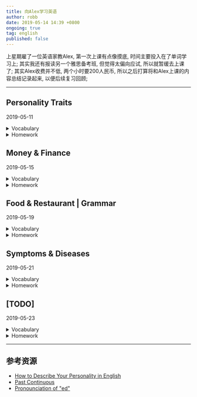 ```yaml
---
title: 向Alex学习英语
author: robb
date: 2019-05-14 14:39 +0800
ongoing: true
tag: english
published: false
---
```

上星期雇了一位英语家教Alex, 第一次上课有点像摸底, 时间主要投入在了单词学习上; 其实我还有报读另一个雅思备考班, 但觉得太偏向应试, 所以就暂缓去上课了; 其实Alex收费并不低, 两个小时要200人民币, 所以之后打算将和Alex上课的内容总结记录起来, 以便后续复习回顾;

---

## Personality Traits

2019-05-11

<details>
  <summary>Vocabulary</summary>

TODO

</details>
<details>
  <summary>Homework</summary>

TODO

</details>

## Money & Finance

2019-05-15

<details>
  <summary>Vocabulary</summary>

TODO

</details>
<details>
  <summary>Homework</summary>

TODO

</details>

## Food & Restaurant | Grammar

2019-05-19

<details>
  <summary>Vocabulary</summary>

TODO

</details>
<details>
  <summary>Homework</summary>

TODO

</details>

## Symptoms & Diseases

2019-05-21

<details>
  <summary>Vocabulary</summary>

TODO

</details>
<details>
  <summary>Homework</summary>

TODO

</details>

## [TODO]

2019-05-23

<details>
  <summary>Vocabulary</summary>

TODO

</details>
<details>
  <summary>Homework</summary>

TODO

</details>

---

## 参考资源
* [How to Describe Your Personality in English](https://www.speakconfidentenglish.com/describe-your-personality-english/)
* [Past Continuous](https://www.englishpage.com/verbpage/pastcontinuous.html)
* [Pronounciation of "ed"](https://www.grammar.cl/english/pronunciation-ed.htm)